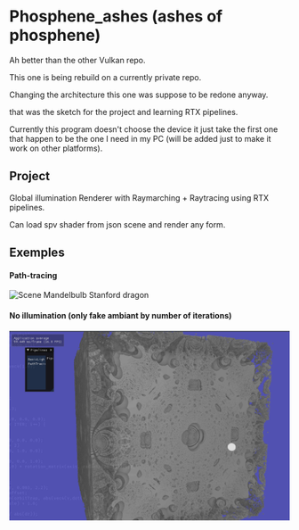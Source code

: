 # Phosphene_ashes (ashes of phosphene)

Ah better than the other Vulkan repo.

This one is being rebuild on a currently private repo.

Changing the architecture this one was suppose to be redone anyway.

that was the sketch for the project and learning RTX pipelines.

Currently this program doesn't choose the device it just take the first one that happen to be the one I need in my PC
(will be added just to make it work on other platforms).

## Project

Global illumination Renderer with Raymarching + Raytracing using RTX pipelines.

Can load spv shader from json scene and render any form. 

## Exemples

#### Path-tracing
![Scene Mandelbulb Stanford dragon](screenshots/scene_mandelbulb_stanford_dragon.png)

#### No illumination (only fake ambiant by number of iterations)
![Mandelbox fake ambiant](screenshots/fake_ambiant_mandelbox.png)

